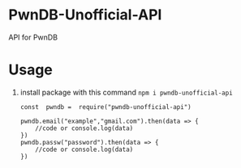 
# PwnDB-Unofficial-API
API for PwnDB
# Usage

 1. install package with this command `npm i pwndb-unofficial-api`

		const  pwndb =  require("pwndb-unofficial-api")
    
	    pwndb.email("example","gmail.com").then(data => {
		    //code or console.log(data)
    	})
	    pwndb.passw("password").then(data => {
		    //code or console.log(data)
    	})
